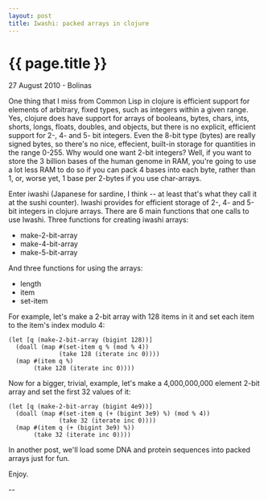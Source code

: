 ```yaml
---
layout: post
title: Iwashi: packed arrays in clojure
---
```


{{ page.title }}
================

<p class="meta">27 August 2010 - Bolinas</p>

One thing that I miss from Common Lisp in clojure is efficient support
for elements of arbitrary, fixed types, such as integers within a
given range. Yes, clojure does have support for arrays of booleans,
bytes, chars, ints, shorts, longs, floats, doubles, and objects, but
there is no explicit, efficient support for 2-, 4- and 5- bit
integers. Even the 8-bit type (bytes) are really signed bytes, so
there's no nice, effecient, built-in storage for quantities in the
range 0-255. Why would one want 2-bit integers? Well, if you want to
store the 3 billion bases of the human genome in RAM, you're going to
use a lot less RAM to do so if you can pack 4 bases into each byte,
rather than 1, or, worse yet, 1 base per 2-bytes if you use
char-arrays.

Enter iwashi (Japanese for sardine, I think -- at least that's what they call it at the sushi counter). Iwashi provides for efficient storage of 2-, 4- and 5-bit integers in clojure arrays. There are 6 main functions that one calls to use Iwashi. Three functions for creating iwashi arrays:

* make-2-bit-array
* make-4-bit-array
* make-5-bit-array

And three functions for using the arrays:

* length
* item
* set-item

For example, let's make a 2-bit array with 128 items in it and set each item to the item's index modulo 4:

    (let [q (make-2-bit-array (bigint 128))]
      (doall (map #(set-item q % (mod % 4))
                  (take 128 (iterate inc 0))))
      (map #(item q %)
           (take 128 (iterate inc 0))))


Now for a bigger, trivial, example, let's make a 4,000,000,000 element 2-bit array and set the first 32 values of it:

    (let [q (make-2-bit-array (bigint 4e9))]
      (doall (map #(set-item q (+ (bigint 3e9) %) (mod % 4))
                  (take 32 (iterate inc 0))))
      (map #(item q (+ (bigint 3e9) %))
           (take 32 (iterate inc 0))))

In another post, we'll load some DNA and protein sequences into packed arrays just for fun.

Enjoy.

--

